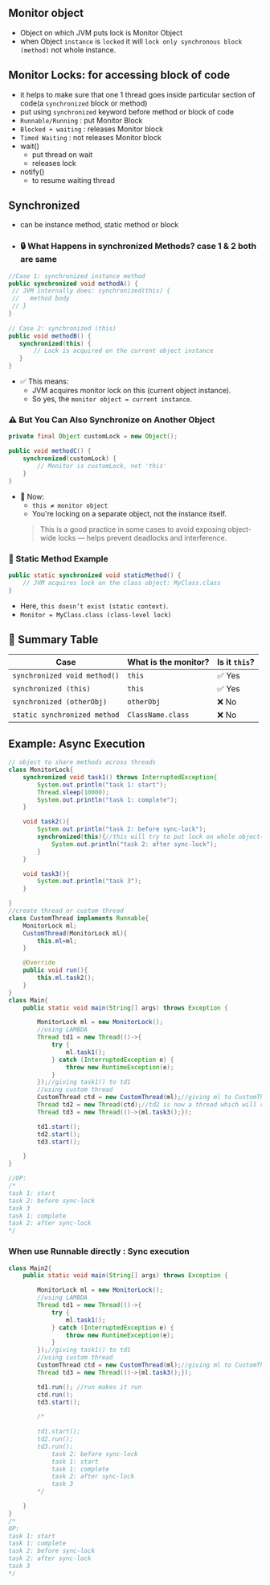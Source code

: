 ## Monitor object
- Object on which JVM puts lock is Monitor Object
- when Object `instance` is `locked` it will `lock only synchronous block (method)` not whole instance.

## Monitor Locks: for accessing block of code
- it helps to make sure that one 1 thread goes inside particular section of code(a `synchronized` block or method)
- put using `synchronized` keyword before method or block of code
- `Runnable/Running` : put Monitor Block
- `Blocked + waiting` : releases Monitor block
- `Timed Waiting` : not releases Monitor block
- wait()
    - put thread on wait
    - releases lock
- notify()
    - to resume waiting thread
## Synchronized
- can be instance method, static method or block
- ### 🔒 What Happens in synchronized Methods? case 1 & 2 both are same
 ```java
//Case 1: synchronized instance method
public synchronized void methodA() {
  // JVM internally does: synchronized(this) {
  //   method body
  // }
}
     
// Case 2: synchronized (this)
public void methodB() {
    synchronized(this) {
        // Lock is acquired on the current object instance
    }
}

```
 - ✅ This means:
    - JVM acquires monitor lock on this (current object instance).
    - So yes, the `monitor object = current instance`.

### ⚠️ But You Can Also Synchronize on Another Object
```java
private final Object customLock = new Object();

public void methodC() {
    synchronized(customLock) {
        // Monitor is customLock, not 'this'
    }
}
```
- 🔑 Now:
     - `this ≠ monitor object`
     - You're locking on a separate object, not the instance itself.
     > This is a good practice in some cases to avoid exposing object-wide locks — helps prevent deadlocks and interference.
### 🧪 Static Method Example
```java
public static synchronized void staticMethod() {
    // JVM acquires lock on the class object: MyClass.class
}
```
- Here, `this doesn’t exist (static context)`.
- `Monitor = MyClass.class (class-level lock)`
## 📌 Summary Table
| Case                         | What is the monitor? | Is it `this`? |
| ---------------------------- | -------------------- | ------------- |
| `synchronized void method()` | `this`               | ✅ Yes         |
| `synchronized (this)`        | `this`               | ✅ Yes         |
| `synchronized (otherObj)`    | `otherObj`           | ❌ No          |
| `static synchronized method` | `ClassName.class`    | ❌ No          |



## Example: Async Execution
```java
// object to share methods across threads
class MonitorLock{
    synchronized void task1() throws InterruptedException{
        System.out.println("task 1: start");
        Thread.sleep(10000);
        System.out.println("task 1: complete");
    }

    void task2(){
        System.out.println("task 2: before sync-lock");
        synchronized(this){//this will try to put lock on whole object(this) - so if there is already a lock on some resource of this object by other thread T1 (here task1()) and then if anyother thread T2 calls task2 then it will wait for release of lock by T1 on task1 for locking the whole object
            System.out.println("task 2: after sync-lock");
        }
    }

    void task3(){
        System.out.println("task 3");
    }

}
//create thread or custom thread
class CustomThread implements Runnable{
    MonitorLock ml;
    CustomThread(MonitorLock ml){
        this.ml=ml;
    }

    @Override
    public void run(){
        this.ml.task2();
    }
}
class Main{
    public static void main(String[] args) throws Exception {

        MonitorLock ml = new MonitorLock();
        //using LAMBDA
        Thread td1 = new Thread(()->{
            try {
                ml.task1();
            } catch (InterruptedException e) {
                throw new RuntimeException(e);
            }
        });//giving task1() to td1
        //using custom thread
        CustomThread ctd = new CustomThread(ml);//giving ml to CustomThread
        Thread td2 = new Thread(ctd);//td2 is now a thread which will run task2() of MonitorLock
        Thread td3 = new Thread(()->{ml.task3();});

        td1.start();
        td2.start();
        td3.start();

    }
}

//OP:
/*
task 1: start
task 2: before sync-lock
task 3
task 1: complete
task 2: after sync-lock
*/
```

### When use Runnable directly : Sync execution
```java
class Main2{
    public static void main(String[] args) throws Exception {

        MonitorLock ml = new MonitorLock();
        //using LAMBDA
        Thread td1 = new Thread(()->{
            try {
                ml.task1();
            } catch (InterruptedException e) {
                throw new RuntimeException(e);
            }
        });//giving task1() to td1
        //using custom thread
        CustomThread ctd = new CustomThread(ml);//giving ml to CustomThread
        Thread td3 = new Thread(()->{ml.task3();});

        td1.run(); //run makes it run 
        ctd.run();
        td3.start();

        /*
        
        td1.start();
        td2.run();
        td3.run();
            task 2: before sync-lock
            task 1: start
            task 1: complete
            task 2: after sync-lock
            task 3
        */

    }
}
/*
OP:
task 1: start
task 1: complete
task 2: before sync-lock
task 2: after sync-lock
task 3
*/

```